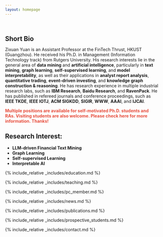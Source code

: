 ```yaml
---
layout: homepage
---
```


<h1 id="about-me"></h1>

<h2 style="margin: 60px 0px 10px;">Short Bio</h2>

Zixuan Yuan is an Assistant Professor at the FinTech Thrust, HKUST (Guangzhou). He received his Ph.D. in Management (Information Technology track) from Rutgers University. His research interests lie in the general area of **data mining** and **artificial intelligence**, particularly in **text mining**, **graph learning**, **self-supervised learning**, and **model interpretability**, as well as their applications in **analyst report analysis**, **quantitative trading**, **event-driven investing**, and **knowledge graph construction & reasoning**. He has research experience in multiple industrial research labs, such as **IBM Research**, **Baidu Research**, and **RavenPack**. He has published in refereed journals and conference proceedings, such as **IEEE TKDE**, **IEEE IOTJ**, **ACM SIGKDD**, **SIGIR**, **WWW**, **AAAI**, and **IJCAI**.

**<span style="color:#e74d3c">Multiple positions are available for self-motivated Ph.D. students and RAs. Visiting students are also welcome. Please check here for more information. Thanks!</span>**

## Research Interest:

- **LLM-driven Financial Text Mining**
- **Graph Learning**
- **Self-supervised Learning**
- **Interpretable AI**

{% include_relative _includes/education.md %}

{% include_relative _includes/teaching.md %}

{% include_relative _includes/pc_member.md %}

{% include_relative _includes/news.md %}

{% include_relative _includes/publications.md %}

{% include_relative _includes/prospective_students.md %}

{% include_relative _includes/contact.md %}
